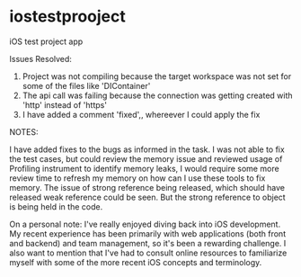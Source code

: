 # iostestprooject
iOS test project app

Issues Resolved:
1. Project was not compiling because the target workspace was not set for some of the files like 'DIContainer'
2. The api call was failing because the connection was getting created with 'http' instead of 'https'
3. I have added a comment 'fixed',, whereever I could apply the fix

NOTES:

I have added fixes to the bugs as informed in the task.
I was not able to fix the test cases, but could review the memory issue and reviewed usage of Profiling instrument to identify memory leaks, I would require some more review time to refresh my memory on how can I use these tools to fix memory.
The issue of strong reference being released, which should have released weak reference could be seen. But the strong reference to object is being held in the code.

On a personal note: I've really enjoyed diving back into iOS development. My recent experience has been primarily with web applications (both front and backend) and team management, so it's been a rewarding challenge. I also want to mention that I've had to consult online resources to familiarize myself with some of the more recent iOS concepts and terminology.
